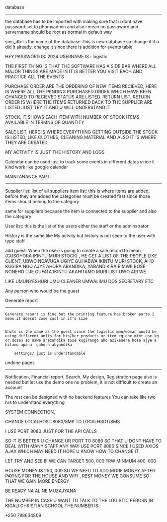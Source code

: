 database
********

the database has to be imported with making sure that u dont have password set to phpmyadmin
and also i mean no passoword and servername should be root as normal in default way

sms_db: is the name of the database
This is new database so change it if u did it already, change it since there is addition for events table


HEY PASSWORD IS: 2024
USERNAME IS : logistic

THE FIRST THING IS THAT THE SOFTWARE HAS A SIDE BAR WHERE ALL MAJOR THINGS ARE MADE IN
IT IS BETTER YOU VISIT EACH AND PRACTICE ALL THE EVENTS

PURCHASE ORDER ARE THE ORDERING OF NEW ITEMS
RECIEVED, HERE IS WHERE ALL THE PENDING PURCHASED ORDER WHICH HAVE BEEN CHANGED TO RECIEVED STATUS ARE LISTED. 
RETURN LIST, RETURN ORDER IS WHERE THE ITEMS RETURNED BACK TO THE SUPPLIER ARE LISTED JUST TRY IT AND U WILL UNDERSTAND IT

STOCK, IT SHOWS EACH ITEM WITH NUMBER OF STOCK ITEMS AVAILABLE IN TERMNS OF QUANTITY

SALE LIST, HERE IS WHERE EVERYTHING GETTING OUTSIDE THE STOCK IS LISTED, LIKE CLOTHES, CLEANING MATERIAL AND ALSO IT IS WHERE THEY ARE CREATED

MY ACTIVITY IS JUST THE HISTORY AND LOGS

Calendar can be used just to track some events in different dates since it kind work like google calendar

MAINTANANCE PART
****************

Supplier list: list of all suppliers
item list: this is where items are added, before they are added the categories must be created first since those items should belong to the category

same for suppliers because the item is connected to the supplier and also the category

User list: this is the list of the users either the staff  or the adminstrator

History is the same like My actvity but history is not seen to the user with type staff

add guest: When the user is going to create a sale record to mean (GUSOHORA IKINTU MURI STOCK) , HE GET A LIST OF THE PEOPLE LIKE CLIENT, UBWO NDAVUGA UGIYE GUHABWA IKINTU MURI STOCK, AHO KUGIRA NGO AJYE AHORA ABANDIKA, YABANDIKIRA RIMWE BOSE NONEHO UJE GUFATA IKINTU AKAHITAMO MURI LIST UWO ARI WE

LIKE UMUNYESHURI
UMU CLEANER
UMWALIMU
DOS
SECRETARY 
ETC

Any person who would be the guest

Generate report
****************
    Generate report is fine but the printing feature has broken parts i mean it doesnt come cool in it's size


    Units is the same as the guest since the logistic man/woman would be using different units for his/her products or item eg one miht use kg or dozen so nawe arazandika zose kugirango aho azikenera hose ajye a hitamo apana  guhora abyandika

        settings/ just is understandable


undone pages
*************

Notification,
Financial report,
Search,
My design,
Registration page also is needed but let use the demo one no problem, it is not difficult to create an account



The rest can be designed with no backend features
You can take like two hrs to understand everything



SYSTEM CONNECTION,

CHANGE LOCALHOST:8080/SMS TO LOCALHSOT/SMS

I USE PORT 8080 JUST FOR THE API CALLS

SO IT IS BETTER U CHANGE UR PORT TO 8080 SO THAT U DONT HAVE TO DEAL WITH MANY STAFF ANY WAY USE PORT 8080 SINCE I USED AXIOS AJAX WHICH MAY NEED IT HOPE U KNOW HOW TO CHANGE IT



LET TRY AND SEE IF WE CAN TARGET 500, 000 FRW
MINMUM 400, 000

HOUSE MONEY IS 250, 000
SO WE NEED TO ADD MORE MONEY AFTER PAYING FOR THE HOUSE AND WIFI , REST MONEY WE CONSUME SO THAT WE GAIN MORE ENERGY

BE READY NA ALINE MUZAJYANA

THE NUMBER IN CASE U WANT TO TALK  TO THE LOGISTIC PEROSN IN KIGALI CHRISTIAN SCHOOL THE NUMBER IS

+250 788634809